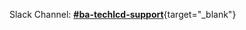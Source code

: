 <!---
Workspace: [**IBM CloudPak Ecosystem**](http://ibm-cloudpak-partners.slack.com){target="_blank"}  
Workspace: <a href="http://ibm-cloudpak-partners.slack.com" target="_blank">**IBM CloudPak Ecosystem**</a>  
----->

Slack Channel: [**#ba-techlcd-support**](https://ibm.enterprise.slack.com/archives/C06HT5PHLN9){target="_blank"}  

